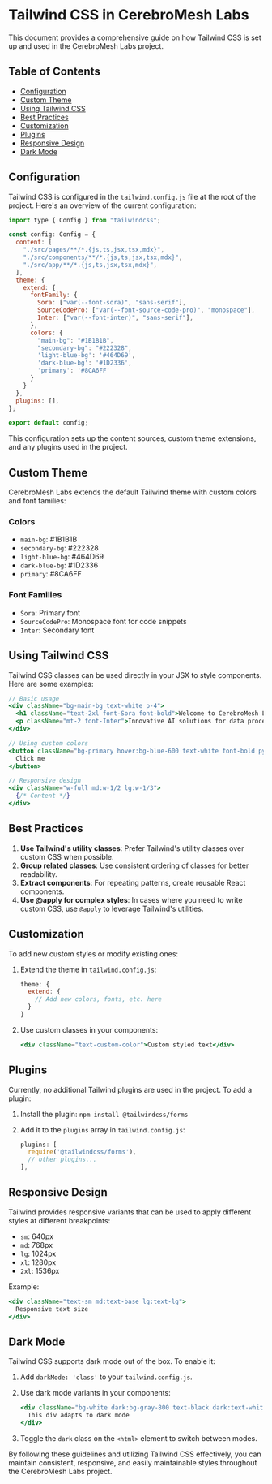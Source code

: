 # Tailwind CSS in CerebroMesh Labs

This document provides a comprehensive guide on how Tailwind CSS is set up and used in the CerebroMesh Labs project.

## Table of Contents

- [Configuration](#configuration)
- [Custom Theme](#custom-theme)
- [Using Tailwind CSS](#using-tailwind-css)
- [Best Practices](#best-practices)
- [Customization](#customization)
- [Plugins](#plugins)
- [Responsive Design](#responsive-design)
- [Dark Mode](#dark-mode)

## Configuration

Tailwind CSS is configured in the `tailwind.config.js` file at the root of the project. Here's an overview of the current configuration:

```javascript
import type { Config } from "tailwindcss";

const config: Config = {
  content: [
    "./src/pages/**/*.{js,ts,jsx,tsx,mdx}",
    "./src/components/**/*.{js,ts,jsx,tsx,mdx}",
    "./src/app/**/*.{js,ts,jsx,tsx,mdx}",
  ],
  theme: {
    extend: {
      fontFamily: {
        Sora: ["var(--font-sora)", "sans-serif"],
        SourceCodePro: ["var(--font-source-code-pro)", "monospace"],
        Inter: ["var(--font-inter)", "sans-serif"],
      },
      colors: {
        "main-bg": "#1B1B1B",
        "secondary-bg": "#222328",
        'light-blue-bg': '#464D69',
        'dark-blue-bg': '#1D2336',
        'primary': '#8CA6FF'
      }
    }
  },
  plugins: [],
};

export default config;
```

This configuration sets up the content sources, custom theme extensions, and any plugins used in the project.

## Custom Theme

CerebroMesh Labs extends the default Tailwind theme with custom colors and font families:

### Colors

- `main-bg`: #1B1B1B
- `secondary-bg`: #222328
- `light-blue-bg`: #464D69
- `dark-blue-bg`: #1D2336
- `primary`: #8CA6FF

### Font Families

- `Sora`: Primary font
- `SourceCodePro`: Monospace font for code snippets
- `Inter`: Secondary font

## Using Tailwind CSS

Tailwind CSS classes can be used directly in your JSX to style components. Here are some examples:

```jsx
// Basic usage
<div className="bg-main-bg text-white p-4">
  <h1 className="text-2xl font-Sora font-bold">Welcome to CerebroMesh Labs</h1>
  <p className="mt-2 font-Inter">Innovative AI solutions for data processing.</p>
</div>

// Using custom colors
<button className="bg-primary hover:bg-blue-600 text-white font-bold py-2 px-4 rounded">
  Click me
</button>

// Responsive design
<div className="w-full md:w-1/2 lg:w-1/3">
  {/* Content */}
</div>
```

## Best Practices

1. **Use Tailwind's utility classes**: Prefer Tailwind's utility classes over custom CSS when possible.
2. **Group related classes**: Use consistent ordering of classes for better readability.
3. **Extract components**: For repeating patterns, create reusable React components.
4. **Use @apply for complex styles**: In cases where you need to write custom CSS, use `@apply` to leverage Tailwind's utilities.

## Customization

To add new custom styles or modify existing ones:

1. Extend the theme in `tailwind.config.js`:

   ```javascript
   theme: {
     extend: {
       // Add new colors, fonts, etc. here
     }
   }
   ```

2. Use custom classes in your components:

   ```jsx
   <div className="text-custom-color">Custom styled text</div>
   ```

## Plugins

Currently, no additional Tailwind plugins are used in the project. To add a plugin:

1. Install the plugin: `npm install @tailwindcss/forms`
2. Add it to the `plugins` array in `tailwind.config.js`:

   ```javascript
   plugins: [
     require('@tailwindcss/forms'),
     // other plugins...
   ],
   ```

## Responsive Design

Tailwind provides responsive variants that can be used to apply different styles at different breakpoints:

- `sm`: 640px
- `md`: 768px
- `lg`: 1024px
- `xl`: 1280px
- `2xl`: 1536px

Example:

```jsx
<div className="text-sm md:text-base lg:text-lg">
  Responsive text size
</div>
```

## Dark Mode

Tailwind CSS supports dark mode out of the box. To enable it:

1. Add `darkMode: 'class'` to your `tailwind.config.js`.
2. Use dark mode variants in your components:

   ```jsx
   <div className="bg-white dark:bg-gray-800 text-black dark:text-white">
     This div adapts to dark mode
   </div>
   ```

3. Toggle the `dark` class on the `<html>` element to switch between modes.

By following these guidelines and utilizing Tailwind CSS effectively, you can maintain consistent, responsive, and easily maintainable styles throughout the CerebroMesh Labs project.
